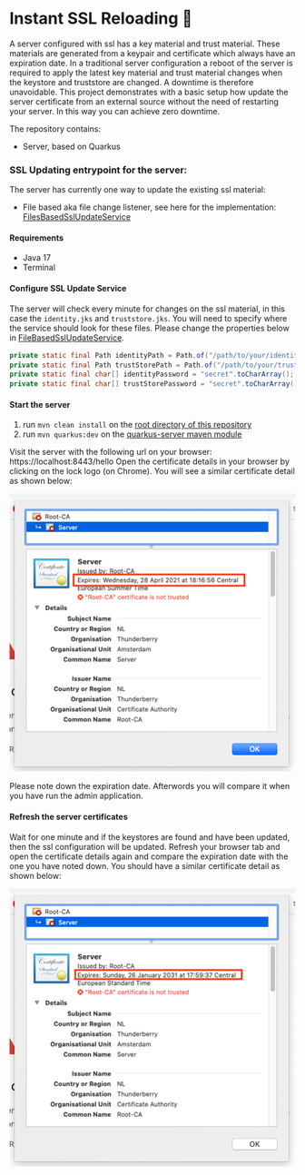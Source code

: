 # Instant SSL Reloading 🔐
A server configured with ssl has a key material and trust material. These materials are generated from a keypair and certificate which always have an expiration date.
In a traditional server configuration a reboot of the server is required to apply the latest key material and trust material changes when the keystore and truststore are changed.
A downtime is therefore unavoidable. This project demonstrates with a basic setup how update the server certificate from an external source without the need of restarting your server. In this way you can achieve zero downtime.

The repository contains:
 - Server, based on Quarkus

### SSL Updating entrypoint for the server:
The server has currently one way to update the existing ssl material:
 - File based aka file change listener, see here for the implementation: [FilesBasedSslUpdateService](src/main/java/nl/altindag/server/service/FileBasedSslUpdateService.java)

#### Requirements
 - Java 17
 - Terminal

#### Configure SSL Update Service
The server will check every minute for changes on the ssl material, in this case the `identity.jks` and `truststore.jks`. You will need to specify where the service should look for these files. Please change the properties below in [FileBasedSslUpdateService](src/main/java/nl/altindag/server/service/FileBasedSslUpdateService.java).
```java
private static final Path identityPath = Path.of("/path/to/your/identity.jks");
private static final Path trustStorePath = Path.of("/path/to/your/truststore.jks");
private static final char[] identityPassword = "secret".toCharArray();
private static final char[] trustStorePassword = "secret".toCharArray();
```

#### Start the server
1. run `mvn clean install` on the [root directory of this repository](https://github.com/Hakky54/java-tutorials/)
2. run `mvn quarkus:dev` on the [quarkus-server maven module](.)

Visit the server with the following url on your browser: https://localhost:8443/hello
Open the certificate details in your browser by clicking on the lock logo (on Chrome). You will see a similar certificate detail as shown below:

![alt text](https://github.com/Hakky54/java-tutorials/blob/main/instant-server-ssl-reloading-with-vertx/vertx-server/images/before-reloading.png?raw=true)

Please note down the expiration date. Afterwords you will compare it when you have run the admin application.

#### Refresh the server certificates
Wait for one minute and if the keystores are found and have been updated, then the ssl configuration will be updated.
Refresh your browser tab and open the certificate details again and compare the expiration date with the one you have noted down.
You should have a similar certificate detail as shown below:

![alt text](https://github.com/Hakky54/java-tutorials/blob/main/instant-server-ssl-reloading-with-quarkus/images/after-reloading.png?raw=true)